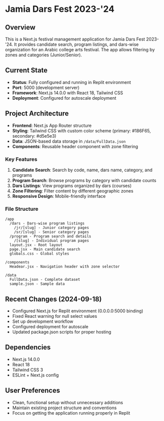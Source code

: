 # Jamia Dars Fest 2023-'24

## Overview
This is a Next.js festival management application for Jamia Dars Fest 2023-'24. It provides candidate search, program listings, and dars-wise organization for an Arabic college arts festival. The app allows filtering by zones and categories (Junior/Senior).

## Current State
- **Status**: Fully configured and running in Replit environment
- **Port**: 5000 (development server)
- **Framework**: Next.js 14.0.0 with React 18, Tailwind CSS
- **Deployment**: Configured for autoscale deployment

## Project Architecture
- **Frontend**: Next.js App Router structure
- **Styling**: Tailwind CSS with custom color scheme (primary: #186F65, secondary: #d5e5e3)
- **Data**: JSON-based data storage in `/data/FullData.json`
- **Components**: Reusable header component with zone filtering

### Key Features
1. **Candidate Search**: Search by code, name, dars name, category, and programs
2. **Program Search**: Browse programs by category with candidate counts
3. **Dars Listings**: View programs organized by dars (courses) 
4. **Zone Filtering**: Filter content by different geographic zones
5. **Responsive Design**: Mobile-friendly interface

### File Structure
```
/app
  /dars - Dars-wise program listings
    /jr/[slug] - Junior category pages
    /sr/[slug] - Senior category pages
  /program - Program search and details
    /[slug] - Individual program pages
  layout.jsx - Root layout
  page.jsx - Main candidate search
  globals.css - Global styles

/components
  Headear.jsx - Navigation header with zone selector

/data
  FullData.json - Complete dataset
  sample.json - Sample data
```

## Recent Changes (2024-09-18)
- Configured Next.js for Replit environment (0.0.0.0:5000 binding)
- Fixed React warning for null select values
- Set up development workflow
- Configured deployment for autoscale
- Updated package.json scripts for proper hosting

## Dependencies
- Next.js 14.0.0
- React 18
- Tailwind CSS 3
- ESLint + Next.js config

## User Preferences
- Clean, functional setup without unnecessary additions
- Maintain existing project structure and conventions
- Focus on getting the application running properly in Replit